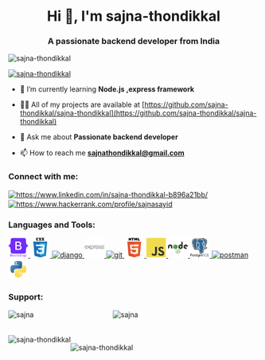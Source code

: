<h1 align="center">Hi 👋, I'm sajna-thondikkal</h1>
<h3 align="center">A passionate backend developer from India</h3>

<p align="left"> <img src="https://komarev.com/ghpvc/?username=sajna-thondikkal&label=Profile%20views&color=0e75b6&style=flat" alt="sajna-thondikkal" /> </p>

<p align="left"> <a href="https://github.com/ryo-ma/github-profile-trophy"><img src="https://github-profile-trophy.vercel.app/?username=sajna-thondikkal" alt="sajna-thondikkal" /></a> </p>

- 🌱 I’m currently learning **Node.js ,express framework**

- 👨‍💻 All of my projects are available at [https://github.com/sajna-thondikkal/sajna-thondikkal](https://github.com/sajna-thondikkal/sajna-thondikkal)

- 💬 Ask me about **Passionate backend developer**

- 📫 How to reach me **sajnathondikkal@gmail.com**

<h3 align="left">Connect with me:</h3>
<p align="left">
<a href="https://linkedin.com/in/https://www.linkedin.com/in/sajna-thondikkal-b896a21bb/" target="blank"><img align="center" src="https://raw.githubusercontent.com/rahuldkjain/github-profile-readme-generator/master/src/images/icons/Social/linked-in-alt.svg" alt="https://www.linkedin.com/in/sajna-thondikkal-b896a21bb/" height="30" width="40" /></a>
<a href="https://www.hackerrank.com/https://www.hackerrank.com/profile/sajnasayid" target="blank"><img align="center" src="https://raw.githubusercontent.com/rahuldkjain/github-profile-readme-generator/master/src/images/icons/Social/hackerrank.svg" alt="https://www.hackerrank.com/profile/sajnasayid" height="30" width="40" /></a>
</p>

<h3 align="left">Languages and Tools:</h3>
<p align="left"> <a href="https://getbootstrap.com" target="_blank" rel="noreferrer"> <img src="https://raw.githubusercontent.com/devicons/devicon/master/icons/bootstrap/bootstrap-plain-wordmark.svg" alt="bootstrap" width="40" height="40"/> </a> <a href="https://www.w3schools.com/css/" target="_blank" rel="noreferrer"> <img src="https://raw.githubusercontent.com/devicons/devicon/master/icons/css3/css3-original-wordmark.svg" alt="css3" width="40" height="40"/> </a> <a href="https://www.djangoproject.com/" target="_blank" rel="noreferrer"> <img src="https://cdn.worldvectorlogo.com/logos/django.svg" alt="django" width="40" height="40"/> </a> <a href="https://expressjs.com" target="_blank" rel="noreferrer"> <img src="https://raw.githubusercontent.com/devicons/devicon/master/icons/express/express-original-wordmark.svg" alt="express" width="40" height="40"/> </a> <a href="https://git-scm.com/" target="_blank" rel="noreferrer"> <img src="https://www.vectorlogo.zone/logos/git-scm/git-scm-icon.svg" alt="git" width="40" height="40"/> </a> <a href="https://www.w3.org/html/" target="_blank" rel="noreferrer"> <img src="https://raw.githubusercontent.com/devicons/devicon/master/icons/html5/html5-original-wordmark.svg" alt="html5" width="40" height="40"/> </a> <a href="https://developer.mozilla.org/en-US/docs/Web/JavaScript" target="_blank" rel="noreferrer"> <img src="https://raw.githubusercontent.com/devicons/devicon/master/icons/javascript/javascript-original.svg" alt="javascript" width="40" height="40"/> </a> <a href="https://nodejs.org" target="_blank" rel="noreferrer"> <img src="https://raw.githubusercontent.com/devicons/devicon/master/icons/nodejs/nodejs-original-wordmark.svg" alt="nodejs" width="40" height="40"/> </a> <a href="https://www.postgresql.org" target="_blank" rel="noreferrer"> <img src="https://raw.githubusercontent.com/devicons/devicon/master/icons/postgresql/postgresql-original-wordmark.svg" alt="postgresql" width="40" height="40"/> </a> <a href="https://postman.com" target="_blank" rel="noreferrer"> <img src="https://www.vectorlogo.zone/logos/getpostman/getpostman-icon.svg" alt="postman" width="40" height="40"/> </a> <a href="https://www.python.org" target="_blank" rel="noreferrer"> <img src="https://raw.githubusercontent.com/devicons/devicon/master/icons/python/python-original.svg" alt="python" width="40" height="40"/> </a> </p>

<h3 align="left">Support:</h3>
<p><a href="https://www.buymeacoffee.com/sajna"> <img align="left" src="https://cdn.buymeacoffee.com/buttons/v2/default-yellow.png" height="50" width="210" alt="sajna" /></a><a href="https://ko-fi.com/sajna"> <img align="left" src="https://cdn.ko-fi.com/cdn/kofi3.png?v=3" height="50" width="210" alt="sajna" /></a></p><br><br>

<p><img align="left" src="https://github-readme-stats.vercel.app/api/top-langs?username=sajna-thondikkal&show_icons=true&locale=en&layout=compact" alt="sajna-thondikkal" /></p>

<p>&nbsp;<img align="center" src="https://github-readme-stats.vercel.app/api?username=sajna-thondikkal&show_icons=true&locale=en" alt="sajna-thondikkal" /></p>
